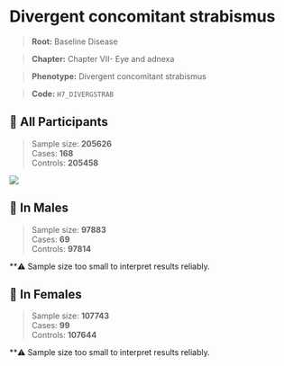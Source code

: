 # Divergent concomitant strabismus

> **Root:** Baseline Disease  

> **Chapter:** Chapter VII- Eye and adnexa  

> **Phenotype:** Divergent concomitant strabismus  

> **Code:** `H7_DIVERGSTRAB`

## 🧪 All Participants  
> Sample size: **205626**  
> Cases: **168**  
> Controls: **205458**
<img src="/Disease/Figures/ALL/Incidence/H7_DIVERGSTRAB.png"/>
<CsvTable src="/Disease_Data/ALL/Incidence/COX_H7_DIVERGSTRAB.csv" label="🔍 View full results" />

## 👨 In Males  
> Sample size: **97883**  
> Cases: **69**  
> Controls: **97814**

**⚠️ Sample size too small to interpret results reliably.


## 👩 In Females  
> Sample size: **107743**  
> Cases: **99**  
> Controls: **107644**

**⚠️ Sample size too small to interpret results reliably.

